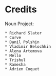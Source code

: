 # Credits

Noun Project:

    * Richard Slater
    * Curve
    * Danil Polshin
    * Vladimir Belochkin
    * Alena Artemova
    * Mello
    * Trishul
    * Ramesha
    * Adrien Coquet
